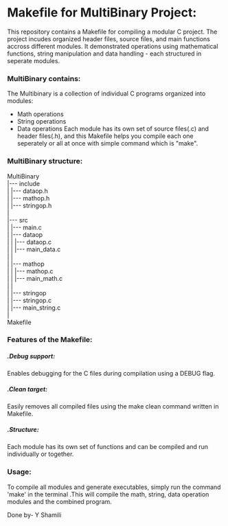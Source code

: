 # Makefile for MultiBinary Project:
This repository contains a Makefile for compiling a modular C project. The project incudes organized header files, source files, and main functions accross different modules.
It demonstrated operations using mathematical functions, string manipulation and data handling - each structured in seperate modules.

### MultiBinary contains:
The Multibinary is a collection of individual C programs organized into modules:
* Math operations
* String operations
* Data operations
Each module has its own set of source files(.c) and header files(.h), and this Makefile helps you compile each one seperately or all at once with simple command which is "make".

### MultiBinary structure:

MultiBinary  
|--- include  
|    |--- dataop.h  
|    |--- mathop.h  
|    |--- stringop.h  
|  
|--- src  
|    |--- main.c  
|    |--- dataop  
|    |    |--- dataop.c  
|    |    |--- main_data.c  
|    |  
|    |--- mathop  
|    |    |--- mathop.c  
|    |    |--- main_math.c  
|    |  
|    |--- stringop  
|         |--- stringop.c  
|         |--- main_string.c  
|  
 Makefile  



### Features of the Makefile:
##### .Debug support:
Enables debugging for the C files during compilation using a DEBUG flag.
##### .Clean target:
Easily removes all compiled files using the make clean command written in Makefile.
##### .Structure:
Each module has its own set of functions and can be compiled and run individually or together.

### Usage:
To compile all modules and generate executables, simply run the command 'make' in the terminal .This will compile the math, string, data operation modules and the combined program.


Done by- Y Shamili
